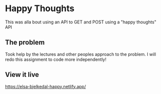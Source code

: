 # Happy Thoughts

This was alla bout using an API to GET and POST using a "happy thoughts" API

## The problem

Took help by the lectures and other peoples approach to the problem. I will redo this assignment to code more independently!

## View it live

https://elsa-bjelkedal-happy.netlify.app/
